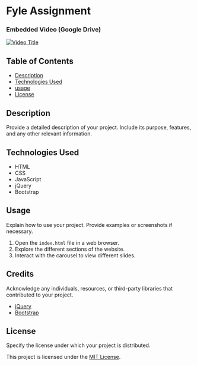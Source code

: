 # Fyle Assignment

### Embedded Video (Google Drive)
[![Video Title](https://drive.google.com/uc?export=download&id=1VXRLQbeQ768xnQVFPrXc0NAM7QLEIrEr/preview)](https://drive.google.com/file/d/1VXRLQbeQ768xnQVFPrXc0NAM7QLEIrEr/view)


## Table of Contents

- [Description](#description)
- [Technologies Used](#technologies-used)
- [usage](#usage)
- [License](#license)

## Description

Provide a detailed description of your project. Include its purpose, features, and any other relevant information.

## Technologies Used

- HTML
- CSS
- JavaScript
- jQuery
- Bootstrap



## Usage

Explain how to use your project. Provide examples or screenshots if necessary.

1. Open the `index.html` file in a web browser.
2. Explore the different sections of the website.
3. Interact with the carousel to view different slides.

## Credits

Acknowledge any individuals, resources, or third-party libraries that contributed to your project.

- [jQuery](https://jquery.com/)
- [Bootstrap](https://getbootstrap.com/)

## License

Specify the license under which your project is distributed.

This project is licensed under the [MIT License](LICENSE).
